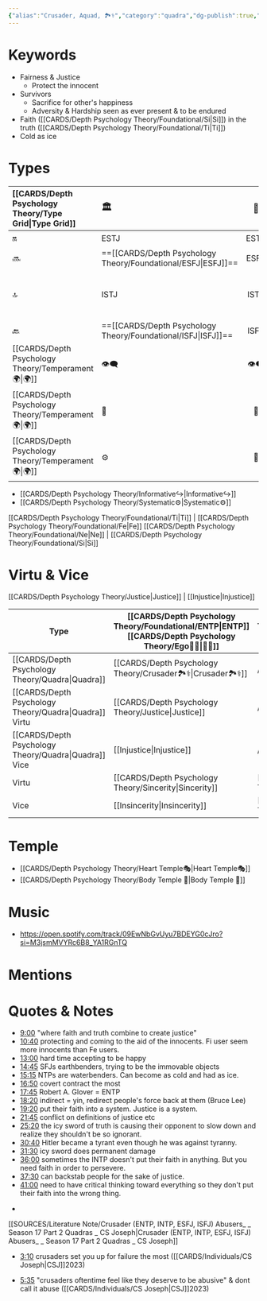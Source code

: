 ```yaml
---
{"alias":"Crusader, Aquad, 🏞️⚕️","category":"quadra","dg-publish":true,"permalink":"/cards/depth-psychology-theory/crusader/","dgPassFrontmatter":true,"noteIcon":"1","created":"2023-01-04T21:24:57.397+01:00","updated":"2023-05-28T15:52:40.195+02:00"}
---
```



# Keywords
- Fairness & Justice
	-  Protect the innocent
- Survivors
	- Sacrifice for other's happiness
	- Adversity & Hardship seen as ever present & to be endured
- Faith ([[CARDS/Depth Psychology Theory/Foundational/Si\|Si]]) in the truth ([[CARDS/Depth Psychology Theory/Foundational/Ti\|Ti]])
- Cold as ice

# Types 

| [[CARDS/Depth Psychology Theory/Type Grid\|Type Grid]]                     | <font size="4"> 🏛️</font>   |  <font size="4"> 🧰</font>   | <font size="4"> 🔮</font> | <font size="4"> 🦄</font>    | [[CARDS/Depth Psychology Theory/Interaction Style💬\|💬]]                      |   [[CARDS/Depth Psychology Theory/Interaction Style💬\|💬]]                           |   [[CARDS/Depth Psychology Theory/Interaction Style💬\|💬]]                    |
|:-------------------- |:--------------------- |:---------------------:|:------------------------- |:--------------------- |:--------------------- |:-------------------------- |:--------------------- |
| 🔛  | ESTJ       |    ESTP       | ENTJ |ENFJ| ➡️      | 👋       | 🏆     |
| 🔜    |==[[CARDS/Depth Psychology Theory/Foundational/ESFJ\|ESFJ]]==    | ESFP    |==[[CARDS/Depth Psychology Theory/Foundational/ENTP\|ENTP]]==               | ENFP           |↪️ | 👋       | 🏃‍♂️ |
| 🔝   | ISTJ             |   ISTP   | INTJ           | INFJ           | [[CARDS/· Related Concepts & Theories ·/Direct➡️\|➡️]]      | [[CARDS/Depth Psychology Theory/Responding🧘‍♂️\|🧘‍♂️]] | [[CARDS/Depth Psychology Theory/Progression🏃\|🚧]] |
| 🔙 |==[[CARDS/Depth Psychology Theory/Foundational/ISFJ\|ISFJ]]==          | ISFP | ==[[CARDS/Depth Psychology Theory/Foundational/INTP\|INTP]]==        | INFP          | ↪️ |  🧘‍♂️  | 🏆     |
|  [[CARDS/Depth Psychology Theory/Temperament🌍\|🌍]]                     | 👁️‍🗨️ | 👁️‍🗨️ | 🧲        | 🧲    |                       |                            |                       |
|  [[CARDS/Depth Psychology Theory/Temperament🌍\|🌍]]                     | 🐜 |  🦊  | 🦊     | 🐜                       |                            |                       |
|  [[CARDS/Depth Psychology Theory/Temperament🌍\|🌍]]                     | ⚙️  |  👀   |⚙️      |👀  |                       |                            |                      |

- [[CARDS/Depth Psychology Theory/Informative↪️\|Informative↪️]]
- [[CARDS/Depth Psychology Theory/Systematic⚙️\|Systematic⚙️]]

[[CARDS/Depth Psychology Theory/Foundational/Ti\|Ti]] | [[CARDS/Depth Psychology Theory/Foundational/Fe\|Fe]] 
[[CARDS/Depth Psychology Theory/Foundational/Ne\|Ne]] | [[CARDS/Depth Psychology Theory/Foundational/Si\|Si]]

# Virtu & Vice
[[CARDS/Depth Psychology Theory/Justice\|Justice]] | [[Injustice\|Injustice]]

| Type             | [[CARDS/Depth Psychology Theory/Foundational/ENTP\|ENTP]]   [[CARDS/Depth Psychology Theory/Ego🙋‍♂️\|🙋‍♂️]] | [[CARDS/Depth Psychology Theory/Foundational/ISFJ\|ISFJ]]  [[CARDS/Depth Psychology Theory/Sub🤸\|🤸]] |
| ---------------- | ------------------------------ | ----------------------- |
| [[CARDS/Depth Psychology Theory/Quadra\|Quadra]]       | [[CARDS/Depth Psychology Theory/Crusader🏞️⚕️\|Crusader🏞️⚕️]]               | //                      |
| [[CARDS/Depth Psychology Theory/Quadra\|Quadra]] Virtu | [[CARDS/Depth Psychology Theory/Justice\|Justice]]                    | //                      |
| [[CARDS/Depth Psychology Theory/Quadra\|Quadra]] Vice  | [[Injustice\|Injustice]]                  | //                      |
| Virtu            | [[CARDS/Depth Psychology Theory/Sincerity\|Sincerity]]                  | [[CARDS/· Related Concepts & Theories ·/Faith\|Faith]]               |
| Vice             | [[Insincerity\|Insincerity]]                | [[CARDS/· Related Concepts & Theories ·/Fear\|Fear]]                |

# Temple 
- [[CARDS/Depth Psychology Theory/Heart Temple🎭\|Heart Temple🎭]]
- [[CARDS/Depth Psychology Theory/Body Temple 🌳\|Body Temple 🌳]]

# Music 
- https://open.spotify.com/track/09EwNbGvUyu7BDEYG0cJro?si=M3jsmMVYRc6B8_YA1RGnTQ

# Mentions 


<div class="transclusion internal-embed is-loaded"><div class="markdown-embed">



# Quotes & Notes
- [9:00](https://www.youtube.com/watch?v=KoikKSCbwhs&t=540s) "where faith and truth combine to create justice" 
- [10:40](https://www.youtube.com/watch?v=KoikKSCbwhs&t=640s) protecting and coming to the aid of the innocents. Fi user seem more innocents than Fe users. 
- [13:00](https://www.youtube.com/watch?v=KoikKSCbwhs&t=780s) hard time accepting to be happy 
- [14:45](https://www.youtube.com/watch?v=KoikKSCbwhs&t=885s) SFJs earthbenders, trying to be the immovable objects 
- [15:15](https://www.youtube.com/watch?v=KoikKSCbwhs&t=915s) NTPs are waterbenders. Can become as cold and had as ice. 
- [16:50](https://www.youtube.com/watch?v=KoikKSCbwhs&t=1010s) covert contract the most 
- [17:45](https://www.youtube.com/watch?v=KoikKSCbwhs&t=1065s) Robert A. Glover = ENTP 
- [18:20](https://www.youtube.com/watch?v=KoikKSCbwhs&t=1100s) indirect = yin, redirect people's force back at them (Bruce Lee) 
- [19:20](https://www.youtube.com/watch?v=KoikKSCbwhs&t=1160s) put their faith into a system. Justice is a system. 
- [21:45](https://www.youtube.com/watch?v=KoikKSCbwhs&t=1305s) conflict on definitions of justice etc 
- [25:20](https://www.youtube.com/watch?v=KoikKSCbwhs&t=1520s) the icy sword of truth is causing their opponent to slow down and realize they shouldn't be so ignorant. 
- [30:40](https://www.youtube.com/watch?v=KoikKSCbwhs&t=1840s) Hitler became a tyrant even though he was against tyranny. 
- [31:30](https://www.youtube.com/watch?v=KoikKSCbwhs&t=1890s) icy sword does permanent damage 
- [36:00](https://www.youtube.com/watch?v=KoikKSCbwhs&t=2160s) sometimes the INTP doesn't put their faith in anything. But you need faith in order to persevere. 
- [37:30](https://www.youtube.com/watch?v=KoikKSCbwhs&t=2250s) can backstab people for the sake of justice. 
- [41:00](https://www.youtube.com/watch?v=KoikKSCbwhs&t=2460s) need to have critical thinking toward everything so they don't put their faith into the wrong thing.

</div></div>

- 

[[SOURCES/Literature Note/Crusader (ENTP, INTP, ESFJ, ISFJ) Abusers_ _ Season 17 Part 2 Quadras _ CS Joseph\|Crusader (ENTP, INTP, ESFJ, ISFJ) Abusers_ _ Season 17 Part 2 Quadras _ CS Joseph]]

<div class="transclusion internal-embed is-loaded"><div class="markdown-embed">



- [3:10](https://www.youtube.com/watch?v=keNewFwXxM8&t=190s) crusaders set you up for failure the most ([[CARDS/Individuals/CS Joseph\|CSJ]]2023) 

</div></div>


<div class="transclusion internal-embed is-loaded"><div class="markdown-embed">



- [5:35](https://www.youtube.com/watch?v=keNewFwXxM8&t=335s) "crusaders oftentime feel like they deserve to be abusive" & dont call it abuse ([[CARDS/Individuals/CS Joseph\|CSJ]]2023) 

</div></div>

